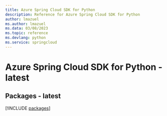 ```yaml
---
title: Azure Spring Cloud SDK for Python
description: Reference for Azure Spring Cloud SDK for Python
author: lmazuel
ms.author: lmazuel
ms.data: 03/08/2023
ms.topic: reference
ms.devlang: python
ms.service: springcloud
---
```

# Azure Spring Cloud SDK for Python - latest
## Packages - latest
[!INCLUDE [packages](spring-cloud-index.md)]